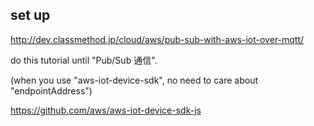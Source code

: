 
## set up

http://dev.classmethod.jp/cloud/aws/pub-sub-with-aws-iot-over-mqtt/

do this tutorial until "Pub/Sub 通信".

(when you use "aws-iot-device-sdk", no need to care about "endpointAddress")

https://github.com/aws/aws-iot-device-sdk-js